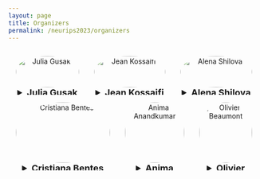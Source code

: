 ```yaml
---
layout: page
title: Organizers
permalink: /neurips2023/organizers
---
```


<style>
.row {
  display: flex;
}

/* Create three equal columns that sits next to each other */
.column {
  flex: 33.33%;
  padding: 15px;
  text-align: center;
}

img {
  border-radius: 50%;
}

summary {
    font-size: large
}
</style>

<div class="row">
  <div class="column">
    <img src="{{site.url}}/assets/juliaG.jpeg" title="Julia Gusak" width="100%" />
    <figcaption>
    <details>
    <summary>
    <b>Julia Gusak</b> <br /><em>INRIA</em>
    </summary>
    <a href="https://scholar.google.com/citations?hl=en&user=QriHoq4AAAAJ&view_op=list_works&sortby=pubdate">Publications</a>
    <a href="https://juliagusak.github.io/about/">Website</a>
    </details>
    </figcaption>
  </div>

  <div class="column">
    <img src="{{site.url}}/assets/jeanK.jpeg" title="Jean Kossaifi " width="100%" />
    <figcaption>
    <details>
    <summary>
    <b>Jean Kossaifi</b> <br /><em>NVIDIA</em>
    </summary>
    <a href="https://scholar.google.com/citations?hl=en&user=hJS2TXwAAAAJ&view_op=list_works&sortby=pubdate">Publications</a>
    <a href="http://jeankossaifi.com/">Website</a>
    </details>
    </figcaption>
  </div>

  <div class="column">
    <img src="{{site.url}}/assets/Alena.jpg" title="Alena Shilova" width="100%" />
    <figcaption>
    <details>
    <summary>
    <b>Alena Shilova</b> <br /><em>INRIA</em>
    </summary>
    <a href="https://scholar.google.com/citations?hl=en&user=hiHDpfgAAAAJ&view_op=list_works">Publications</a>
    <!-- <a href="">Website</a> -->
    </details>
    </figcaption>
  </div>
</div>


<!-- ## Julia Gusak 
INRIA

<img src="{{site.url}}/assets/juliaG.jpeg" width="200" height="200" />

[Publications](https://scholar.google.com/citations?hl=en&user=QriHoq4AAAAJ&view_op=list_works&sortby=pubdate) [Website](https://juliagusak.github.io/about/) -->



<!-- ## Jean Kossaifi 
NVIDIA

<img src="{{site.url}}/assets/jeanK.jpeg" width="200" height="200" />


[Publications](https://scholar.google.com/citations?hl=en&user=hJS2TXwAAAAJ&view_op=list_works&sortby=pubdate) [Website](http://jeankossaifi.com/) -->


<!-- ## Alena Shilova 
INRIA

<img src="{{site.url}}/assets/Alena.jpg" width="200" height="200" />


[Publications](https://scholar.google.com/citations?hl=en&user=hiHDpfgAAAAJ&view_op=list_works) -->
<div class="row">
  <div class="column">
    <img src="{{site.url}}/assets/cristiana.gif" title="Cristiana Bentes" width="100%" />
    <figcaption>
    <details>
    <summary>
    <b>Cristiana Bentes</b> <br /><em>Federal University of Rio de Janeiro</em>
    </summary>
    <a href="https://dblp.org/pid/b/CristianaBentes.html">Publications</a>
    <!-- <a href="">Website</a> -->
    </details>
    </figcaption>
  </div>
  <div class="column">
    <img src="{{site.url}}/assets/Anima.jpeg" title="Anima Anandkumar" width="100%" />
    <figcaption>
    <details>
    <summary>
    <b>Anima Anandkumar</b> <br /><em>NVIDIA, Caltech</em>
    </summary>
    <a href="https://scholar.google.com/citations?user=bEcLezcAAAAJ&hl=en&oi=ao">Publications</a>
    <a href="http://tensorlab.cms.caltech.edu/users/anima/">Website</a>
    </details>
    </figcaption>
  </div>
  <div class="column">
    <img src="{{site.url}}/assets/OlivierB.jpeg" title="Olivier Beaumont" width="100%" />
    <figcaption>
    <details>
    <summary>
    <b>Olivier Beaumont</b> <br /><em>INRIA</em>
    </summary>
    <a href="https://scholar.google.com/citations?hl=en&user=XT007NgAAAAJ">Publications</a>
    <!-- <a href="">Website</a> -->
    </details>
    </figcaption>
  </div>
</div>

<!-- ## Cristiana Bentes
Federal University of Rio de Janeiro

<img src="{{site.url}}/assets/cristiana.gif" width="200" height="200" />


[Publications](https://dblp.org/pid/b/CristianaBentes.html)  -->




<!-- ## Anima Anandkumar
NVIDIA, Caltech

<img src="{{site.url}}/assets/Anima.jpeg" width="200" height="200" />


[Publications](https://scholar.google.com/citations?user=bEcLezcAAAAJ&hl=en&oi=ao) [Website](http://tensorlab.cms.caltech.edu/users/anima/) -->



<!-- ## Olivier Beaumont
INRIA

<img src="{{site.url}}/assets/OlivierB.jpeg" width="200" height="200" />

[Publications](https://scholar.google.com/citations?hl=en&user=XT007NgAAAAJ)  -->